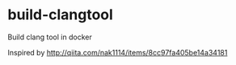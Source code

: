 # build-clangtool
Build clang tool in docker


Inspired by http://qiita.com/nak1114/items/8cc97fa405be14a34181

